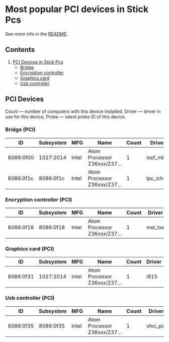Most popular PCI devices in Stick Pcs
=====================================

See more info in the [README](https://github.com/linuxhw/LsPCI).

Contents
--------

1. [ PCI Devices in Stick Pcs ](#pci-devices)
   * [ Bridge ](#bridge-pci)
   * [ Encryption controller ](#encryption-controller-pci)
   * [ Graphics card ](#graphics-card-pci)
   * [ Usb controller ](#usb-controller-pci)

PCI Devices
-----------

Count  — number of computers with this device installed,
Driver — driver in use for this device,
Probe  — latest probe ID of this device.

### Bridge (PCI)

| ID        | Subsystem | MFG        | Name                         | Count | Driver     | Probe      |
|-----------|-----------|------------|------------------------------|-------|------------|------------|
| 8086:0f00 | 1027:2014 | Intel      | Atom Processor Z36xxx/Z37... | 1     | iosf_mb... | D19C52B3FD |
| 8086:0f1c | 8086:0f1c | Intel      | Atom Processor Z36xxx/Z37... | 1     | lpc_ich    | D19C52B3FD |

### Encryption controller (PCI)

| ID        | Subsystem | MFG        | Name                         | Count | Driver     | Probe      |
|-----------|-----------|------------|------------------------------|-------|------------|------------|
| 8086:0f18 | 8086:0f18 | Intel      | Atom Processor Z36xxx/Z37... | 1     | mei_txe    | D19C52B3FD |

### Graphics card (PCI)

| ID        | Subsystem | MFG        | Name                         | Count | Driver     | Probe      |
|-----------|-----------|------------|------------------------------|-------|------------|------------|
| 8086:0f31 | 1027:2014 | Intel      | Atom Processor Z36xxx/Z37... | 1     | i915       | D19C52B3FD |

### Usb controller (PCI)

| ID        | Subsystem | MFG        | Name                         | Count | Driver     | Probe      |
|-----------|-----------|------------|------------------------------|-------|------------|------------|
| 8086:0f35 | 8086:0f35 | Intel      | Atom Processor Z36xxx/Z37... | 1     | xhci_pci   | D19C52B3FD |

